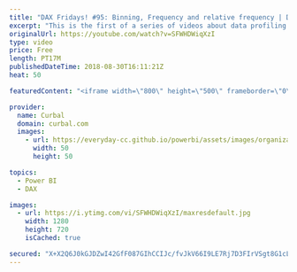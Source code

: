 ```yaml
---
title: "DAX Fridays! #95: Binning, Frequency and relative frequency | Data profiler"
excerpt: "This is the first of a series of videos about data profiling and descriptive statistics. In today's video, I will show you how to bin data,  calculate the frequency and relative frequency using DAX.  What you think about the series? let me know in the comment box.  Download file here: https://curbal.com/blog/glossary/median-dax-functions"
originalUrl: https://youtube.com/watch?v=SFWHDWiqXzI
type: video
price: Free
length: PT17M
publishedDateTime: 2018-08-30T16:11:21Z
heat: 50

featuredContent: "<iframe width=\"800\" height=\"500\" frameborder=\"0\" src=\"https://www.youtube.com/embed/SFWHDWiqXzI\" allow=\"accelerometer; autoplay; encrypted-media; gyroscope; picture-in-picture\" allowfullscreen></iframe>"

provider:
  name: Curbal
  domain: curbal.com
  images:
    - url: https://everyday-cc.github.io/powerbi/assets/images/organizations/curbal.com-50x50.jpg
      width: 50
      height: 50

topics:
  - Power BI
  - DAX

images:
  - url: https://i.ytimg.com/vi/SFWHDWiqXzI/maxresdefault.jpg
    width: 1280
    height: 720
    isCached: true

secured: "X+X2Q6J0kGJDZwI42GfF087GIhCCIJc/fvJkV66I9LE7Rj7D3FIrVSgt8G1cLnAjEzh+8DA45QMgPV6TnAyEENy38Timt1KlZSqbFA0RDmVD2iDyRW91mRYgYK8+0o1a/e7IGc+ASX+wvZoxKF9m2KoEUbGB4ZajycO1HxHbcF3Xt8ilKeSFOUyRAfbxgm3+hIYaxILmedm9svp0kxHKqHtpYuQMvgPA1XpMezt+MSQEJVNDnXPHKGpzOKH/yoG/B2voEI+HTehRVLVK72SrRSq03ERnHmivlI53LTcCv4ImNzODLAKt2wWbfV1oSgWgSohgA5sv3sQG9rcc22VYcXldYrN6GFWQx7O0+pBbBy6XyJTWwMG9+v/1eBBE/e0i24YV+v91pKfhlhSifU3O/9d+lR7Abpfxtigom8HBlKs=;DDKZ2rcZSktvsz0cHTAoMw=="
---
```


